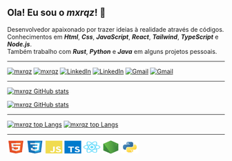 ## Ola! Eu sou o ***mxrqz***! 👋

Desenvolvedor apaixonado por trazer ideias à realidade através de códigos.<br>
Conhecimentos em ***Html***, ***Css***, ***JavaScript***, ***React***, ***Tailwind***, ***TypeScript*** e ***Node.js***.<br>
Também trabalho com ***Rust***, ***Python*** e ***Java*** em alguns projetos pessoais.


---

[![mxrqz](https://img.shields.io/badge/mxrqz.com-191919?style=for-the-badge&logo=About.me&logoColor=white)](https://mxrqz.com#gh-dark-mode-only)
[![mxrqz](https://img.shields.io/badge/mxrqz.com-ffffff?style=for-the-badge&logo=About.me&logoColor=191919)](https://mxrqz.com#gh-light-mode-only)
[![LinkedIn](https://img.shields.io/badge/LinkedIn-191919?style=for-the-badge&logo=linkedin&logoColor=white)](https://linkedin.com/mxrqz#gh-dark-mode-only)
[![LinkedIn](https://img.shields.io/badge/LinkedIn-ffffff?style=for-the-badge&logo=linkedin&logoColor=191919)](https://linkedin.com/mxrqz#gh-light-mode-only)
[![Gmail](https://img.shields.io/badge/Gmail-191919?style=for-the-badge&logo=gmail&logoColor=white)](mailto:msw940220@gmail.com#gh-dark-mode-only)
[![Gmail](https://img.shields.io/badge/Gmail-ffffff?style=for-the-badge&logo=gmail&logoColor=191919)](mailto:msw940220@gmail.com#gh-light-mode-only)

---

[![mxrqz GitHub stats](https://github-readme-stats.vercel.app/api?username=mxrqz&show_icons=true&theme=dark)](https://github-readme-stats.vercel.app/api?username=mxrqz&show_icons=true&theme=dark#gh-dark-mode-only)

[![mxrqz GitHub stats](https://github-readme-stats.vercel.app/api?username=mxrqz&show_icons=true&)](https://github-readme-stats.vercel.app/api?username=mxrqz&show_icons=true&theme=dark#gh-light-mode-only)

---

[![mxrqz top Langs](https://github-readme-stats.vercel.app/api/top-langs/?username=mxrqz&theme=dark&hide=batchfile&layout=compact)](https://github-readme-stats.vercel.app/api/top-langs/?username=mxrqz&theme=dark&hide=batchfile&layout=compact#gh-dark-mode-only)
[![mxrqz top Langs](https://github-readme-stats.vercel.app/api/top-langs/?username=mxrqz&hide=batchfile&layout=compact)](https://github-readme-stats.vercel.app/api/top-langs/?username=mxrqz&theme=dark&hide=batchfile&layout=compact#gh-light-mode-only)

---

<div style="display: inline_block">
    <img alt="html5" height="30" width="40" src="https://raw.githubusercontent.com/devicons/devicon/master/icons/html5/html5-original.svg">
    <img alt="css" height="30" width="40" src="https://raw.githubusercontent.com/devicons/devicon/master/icons/css3/css3-original.svg">
    <img alt="js" height="30" width="40" src="https://raw.githubusercontent.com/devicons/devicon/master/icons/javascript/javascript-plain.svg">
    <img alt="ts" height="30" width="40" src="https://raw.githubusercontent.com/devicons/devicon/55609aa5bd817ff167afce0d965585c92040787a/icons/typescript/typescript-original.svg">
    <img alt="react" height="30" width="40" src="https://raw.githubusercontent.com/devicons/devicon/55609aa5bd817ff167afce0d965585c92040787a/icons/react/react-original.svg">
    <img alt="node.js" height="30" width="40" src="https://raw.githubusercontent.com/devicons/devicon/55609aa5bd817ff167afce0d965585c92040787a/icons/nodejs/nodejs-original.svg">
    <img alt="python" height="30" width="40" src="https://raw.githubusercontent.com/devicons/devicon/55609aa5bd817ff167afce0d965585c92040787a/icons/python/python-original.svg">
</div>
